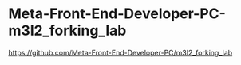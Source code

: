 # Meta-Front-End-Developer-PC-m3l2_forking_lab
https://github.com/Meta-Front-End-Developer-PC/m3l2_forking_lab
